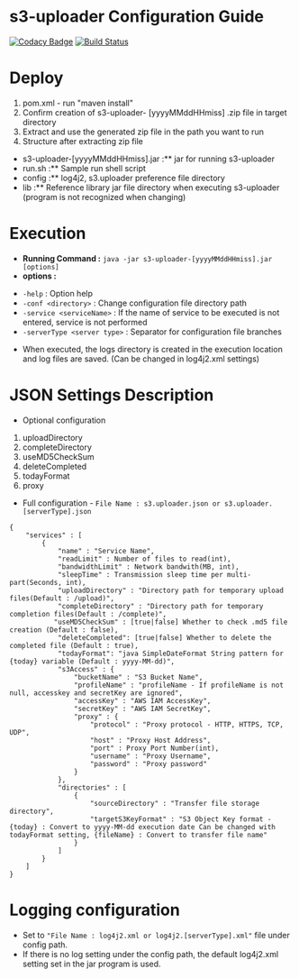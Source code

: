 # s3-uploader Configuration Guide

[![Codacy Badge](https://api.codacy.com/project/badge/Grade/1eeab09546e14a8db402359e6c3e27a7)](https://app.codacy.com/manual/anthunt01/aws-s3-uploader?utm_source=github.com&utm_medium=referral&utm_content=anthunt/aws-s3-uploader&utm_campaign=Badge_Grade_Dashboard)
[![Build Status](https://travis-ci.org/anthunt/aws-s3-uploader.svg?branch=master)](https://travis-ci.org/anthunt/aws-s3-uploader)

# Deploy

>>
1. pom.xml - run "maven install" 
2. Confirm creation of s3-uploader- [yyyyMMddHHmiss] .zip file in target directory
3. Extract and use the generated zip file in the path you want to run
4. Structure after extracting zip file

>>
- s3-uploader-[yyyyMMddHHmiss].jar :** jar for running s3-uploader
- run.sh :** Sample run shell script
- config :** log4j2, s3.uploader preference file directory
- lib :** Reference library jar file directory when executing s3-uploader (program is not recognized when changing)

# Execution

>
- **Running Command :** `java -jar s3-uploader-[yyyyMMddHHmiss].jar [options]`
- **options :**

>>
- `-help` : Option help
- `-conf <directory>` : Change configuration file directory path
- `-service <serviceName>` : If the name of service to be executed is not entered, service is not performed
- `-serverType <server type>` : Separator for configuration file branches

>
* When executed, the logs directory is created in the execution location and log files are saved. (Can be changed in log4j2.xml settings)

# JSON Settings Description

* Optional configuration

>
 1. uploadDirectory
 2. completeDirectory
 3. useMD5CheckSum
 4. deleteCompleted
 5. todayFormat
 6. proxy

- Full configuration - `File Name : s3.uploader.json or s3.uploader.[serverType].json` 

>
	{
		"services" : [ 
			{
				"name" : "Service Name",
				"readLimit" : Number of files to read(int),
				"bandwidthLimit" : Network bandwith(MB, int),
				"sleepTime" : Transmission sleep time per multi-part(Seconds, int),
				"uploadDirectory" : "Directory path for temporary upload files(Default : /upload)",
				"completeDirectory" : "Directory path for temporary completion files(Default : /complete)",
			   "useMD5CheckSum" : [true|false] Whether to check .md5 file creation (Default : false),
				"deleteCompleted": [true|false] Whether to delete the completed file (Default : true),
				"todayFormat": "java SimpleDateFormat String pattern for {today} variable (Default : yyyy-MM-dd)",
				"s3Access" : {
					"bucketName" : "S3 Bucket Name",
	      			"profileName" : "profileName - If profileName is not null, accesskey and secretKey are ignored",
					"accessKey" : "AWS IAM AccessKey",
					"secretKey" : "AWS IAM SecretKey",
					"proxy" : {
						"protocol" : "Proxy protocol - HTTP, HTTPS, TCP, UDP",
						"host" : "Proxy Host Address",
						"port" : Proxy Port Number(int),
						"username" : "Proxy Username",
	        			"password" : "Proxy password"
					}
				},
				"directories" : [ 
					{
						"sourceDirectory" : "Transfer file storage directory",
						"targetS3KeyFormat" : "S3 Object Key format - {today} : Convert to yyyy-MM-dd execution date Can be changed with todayFormat setting, {fileName} : Convert to transfer file name"
					} 
				]
			} 
		]
	}

# Logging configuration
 
>
- Set to `"File Name : log4j2.xml or log4j2.[serverType].xml"` file under config path.
- If there is no log setting under the config path, the default log4j2.xml setting set in the jar program is used.

